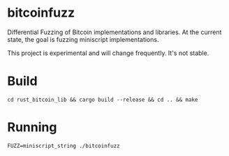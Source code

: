 # bitcoinfuzz

Differential Fuzzing of Bitcoin implementations and libraries. At the current state, the goal is fuzzing miniscript implementations.

This project is experimental and will change frequently. It's not stable.

# Build

`cd rust_bitcoin_lib && cargo build --release && cd .. && make`

# Running

`FUZZ=miniscript_string ./bitcoinfuzz`
